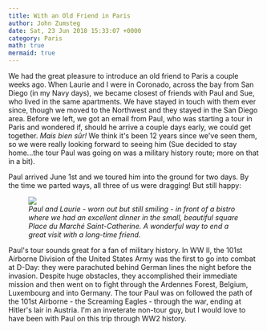 ```yaml
---
title: With an Old Friend in Paris
author: John Zumsteg
date: Sat, 23 Jun 2018 15:33:07 +0000
category: Paris
math: true
mermaid: true
---
```

We had the great pleasure to introduce an old friend to Paris a couple weeks ago. When Laurie and I were in Coronado, across the bay from San Diego (in my Navy days), we became closest of friends with Paul and Sue, who lived in the same apartments. We have stayed in touch with them ever since, though we moved to the Northwest and they stayed in the San Diego area. Before we left, we got an email from Paul, who was starting a tour in Paris and wondered if, should he arrive a couple days early, we could get together. *Mais bien sûr!*  We think it's been 12 years since we've seen them, so we were really looking forward to seeing him (Sue decided to stay home...the tour Paul was going on was a military history route; more on that in a bit).

Paul arrived June 1st and we toured him into the ground for two days. By the time we parted ways, all three of us were dragging! But still happy:

<figure>
	<img src="{{site.url}}/assets/images/2018/06/IMG_1881.jpg"/>
	<figcaption><em>Paul and Laurie - worn out but still smiling - in front of a bistro where we had an excellent dinner in the small, beautiful square Place du Marché Saint-Catherine. A wonderful way to end a great visit with a long-time friend.</em></figcaption>
</figure>



Paul's tour sounds great for a fan of military history. In WW II, the 101st Airborne Division of the United States Army was the first to go into combat at D-Day: they were parachuted behind German lines the night before the invasion. Despite huge obstacles, they accomplished their immediate mission and then went on to fight through the Ardennes Forest, Belgium, Luxembourg and into Germany. The tour Paul was on followed the path of the 101st Airborne - the Screaming Eagles - through the war, ending at Hitler's lair in Austria. I'm an inveterate non-tour guy, but I would love to have been with Paul on this trip through WW2 history.
